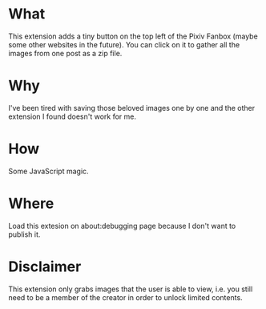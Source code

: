 # What
This extension adds a tiny button on the top left of the Pixiv Fanbox (maybe some other websites in the future). You can click on it to gather all the images from one post as a zip file.

# Why
I've been tired with saving those beloved images one by one and the other extension I found doesn't work for me.

# How
Some JavaScript magic.

# Where
Load this extesion on about:debugging page because I don't want to publish it.

# Disclaimer
This extension only grabs images that the user is able to view, i.e. you still need to be a member of the creator in order to unlock limited contents.

